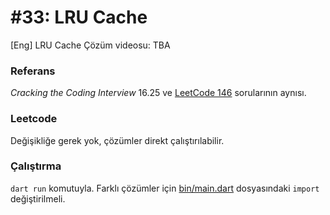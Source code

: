 # #33: LRU Cache

[Eng] LRU Cache
Çözüm videosu: TBA

### Referans

_Cracking the Coding Interview_ 16.25 ve [LeetCode 146](https://leetcode.com/problems/lru-cache/) sorularının aynısı.

### Leetcode

Değişikliğe gerek yok, çözümler direkt çalıştırılabilir.

### Çalıştırma

`dart run` komutuyla. Farklı çözümler için [bin/main.dart](main.dart) dosyasındaki `import` değiştirilmeli.

